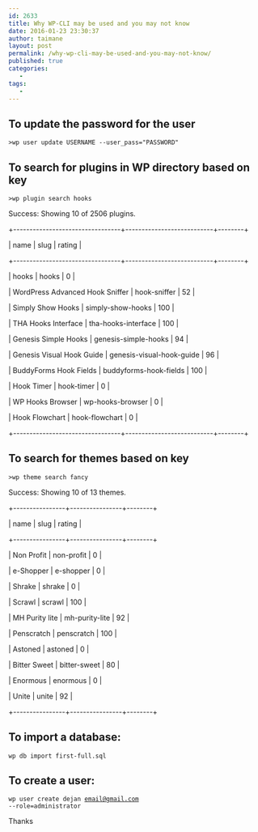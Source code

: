 ```yaml
---
id: 2633
title: Why WP-CLI may be used and you may not know
date: 2016-01-23 23:30:37
author: taimane
layout: post
permalink: /why-wp-cli-may-be-used-and-you-may-not-know/
published: true
categories:
   -
tags:
   -
---
```

<h2>To update the password for the user</h2>
<code>&gt;wp user update USERNAME --user_pass="PASSWORD"</code>
<h2>To search for plugins in WP directory based on key</h2>
<code>&gt;wp plugin search hooks</code>

Success: Showing 10 of 2506 plugins.
+---------------------------------+---------------------------+--------+
| name | slug | rating |
+---------------------------------+---------------------------+--------+
| hooks | hooks | 0 |
| WordPress Advanced Hook Sniffer | hook-sniffer | 52 |
| Simply Show Hooks | simply-show-hooks | 100 |
| THA Hooks Interface | tha-hooks-interface | 100 |
| Genesis Simple Hooks | genesis-simple-hooks | 94 |
| Genesis Visual Hook Guide | genesis-visual-hook-guide | 96 |
| BuddyForms Hook Fields | buddyforms-hook-fields | 100 |
| Hook Timer | hook-timer | 0 |
| WP Hooks Browser | wp-hooks-browser | 0 |
| Hook Flowchart | hook-flowchart | 0 |
+---------------------------------+---------------------------+--------+
<h2>To search for themes based on key</h2>
<code>&gt;wp theme search fancy</code>
Success: Showing 10 of 13 themes.
+----------------+----------------+--------+
| name | slug | rating |
+----------------+----------------+--------+
| Non Profit | non-profit | 0 |
| e-Shopper | e-shopper | 0 |
| Shrake | shrake | 0 |
| Scrawl | scrawl | 100 |
| MH Purity lite | mh-purity-lite | 92 |
| Penscratch | penscratch | 100 |
| Astoned | astoned | 0 |
| Bitter Sweet | bitter-sweet | 80 |
| Enormous | enormous | 0 |
| Unite | unite | 92 |
+----------------+----------------+--------+
<h2>To import a database:</h2>
<code>wp db import first-full.sql</code>
<h2>To create a user:</h2>
<code>wp user create dejan email@gmail.com --role=administrator</code>

Thanks  

